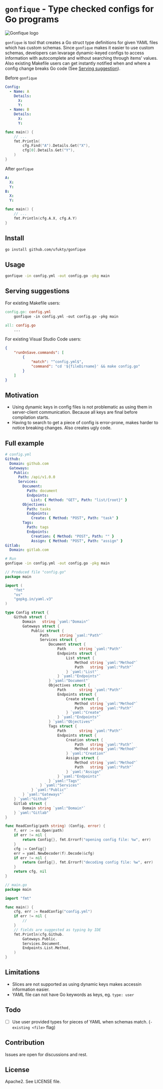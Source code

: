 # `gonfique` - Type checked configs for Go programs

![Gonfique logo](assets/Gonfique@400w.png)

`gonfique` is tool that creates a Go struct type definitions for given YAML files which has custom schemas. Since `gonfique` makes it easier to use custom schemas, developers can levarage dynamic-keyed configs to access information with autocomplete and without searching through items' values. Also existing Makefile users can get instantly notified when and where a config change breaks Go code (See [Serving suggestion](#serving-suggestions)).

Before `gonfique`

```yaml
Config:
  - Name: A
    Details:
      X:
      Y:
  - Name: B
    Details:
      X:
      Y:
```

```go
func main() {
    // ...
    fmt.Println(
        cfg.Find("A").Details.Get("X"),
        cfg[0].Details.Get("Y"),
    )
}
```

After `gonfique`

```yaml
A:
  X:
  Y:
B:
  X:
  Y:
```

```go
func main() {
    // ...
    fmt.Println(cfg.A.X, cfg.A.Y)
}
```

## Install

```sh
go install github.com/ufukty/gonfique
```

## Usage

```sh
gonfique -in config.yml -out config.go -pkg main
```

## Serving suggestions

For existing Makefile users:

```Makefile
config.go: config.yml
    gonfique -in config.yml -out config.go -pkg main

all: config.go
    ...
```

For existing Visual Studio Code users:

```json
{
    "runOnSave.commands": [
        {
            "match": "^config.yml$",
            "command": "cd '${fileDirname}' && make config.go"
        }
    ]
}
```

## Motivation

-   Using dynamic keys in config files is not problematic as using them in server-client communication. Because all keys are final before compilation starts.
-   Having to search to get a piece of config is error-prone, makes harder to notice breaking changes. Also creates ugly code.

## Full example

```yml
# config.yml
Github:
  Domain: github.com
  Gateways:
    Public:
      Path: /api/v1.0.0
      Services:
        Document:
          Path: document
          Endpoints:
            List: { Method: "GET", Path: "list/{root}" }
        Objectives:
          Path: tasks
          Endpoints:
            Create: { Method: "POST", Path: "task" }
        Tags:
          Path: tags
          Endpoints:
            Creation: { Method: "POST", Path: "" }
            Assign: { Method: "POST", Path: "assign" }
Gitlab:
  Domain: gitlab.com
```

```sh
# Run
gonfique -in config.yml -out config.go -pkg main
```

```go
// Produced file "config.go"
package main

import (
	"fmt"
	"os"
	"gopkg.in/yaml.v3"
)

type Config struct {
	Github struct {
		Domain   string `yaml:"Domain"`
		Gateways struct {
			Public struct {
				Path     string `yaml:"Path"`
				Services struct {
					Document struct {
						Path      string `yaml:"Path"`
						Endpoints struct {
							List struct {
								Method string `yaml:"Method"`
								Path   string `yaml:"Path"`
							} `yaml:"List"`
						} `yaml:"Endpoints"`
					} `yaml:"Document"`
					Objectives struct {
						Path      string `yaml:"Path"`
						Endpoints struct {
							Create struct {
								Method string `yaml:"Method"`
								Path   string `yaml:"Path"`
							} `yaml:"Create"`
						} `yaml:"Endpoints"`
					} `yaml:"Objectives"`
					Tags struct {
						Path      string `yaml:"Path"`
						Endpoints struct {
							Creation struct {
								Path   string `yaml:"Path"`
								Method string `yaml:"Method"`
							} `yaml:"Creation"`
							Assign struct {
								Method string `yaml:"Method"`
								Path   string `yaml:"Path"`
							} `yaml:"Assign"`
						} `yaml:"Endpoints"`
					} `yaml:"Tags"`
				} `yaml:"Services"`
			} `yaml:"Public"`
		} `yaml:"Gateways"`
	} `yaml:"Github"`
	Gitlab struct {
		Domain string `yaml:"Domain"`
	} `yaml:"Gitlab"`
}

func ReadConfig(path string) (Config, error) {
	f, err := os.Open(path)
	if err != nil {
		return Config{}, fmt.Errorf("opening config file: %w", err)
	}
	cfg := Config{}
	err = yaml.NewDecoder(f).Decode(&cfg)
	if err != nil {
		return Config{}, fmt.Errorf("decoding config file: %w", err)
	}
	return cfg, nil
}
```

```go
// main.go
package main

import "fmt"

func main() {
    cfg, err := ReadConfig("config.yml")
    if err != nil {
        //
    }
    // fields are suggested as typing by IDE
    fmt.Println(cfg.Github.
        Gateways.Public.
        Services.Document.
        Endpoints.List.Method,
    )
}
```

## Limitations

-   Slices are not supported as using dynamic keys makes accessin information easier.
-   YAML file can not have Go keywords as keys, eg. `type: user`

## Todo

-   [ ] Use user provided types for pieces of YAML when schemas match. (`-existing <file>` flag)

## Contribution

Issues are open for discussions and rest.

## License

Apache2. See LICENSE file.
